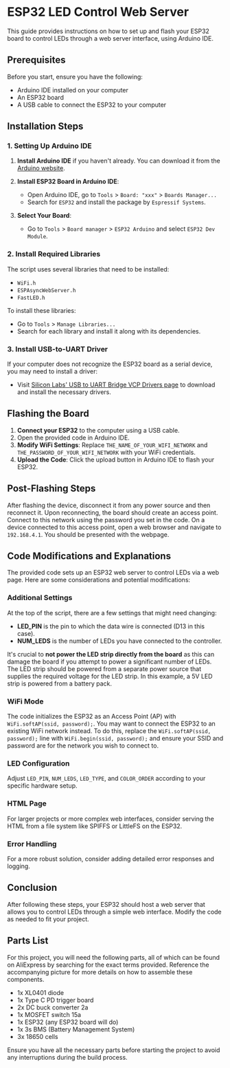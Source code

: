 # ESP32 LED Control Web Server

This guide provides instructions on how to set up and flash your ESP32 board to control LEDs through a web server interface, using Arduino IDE.

## Prerequisites

Before you start, ensure you have the following:

-   Arduino IDE installed on your computer
-   An ESP32 board
-   A USB cable to connect the ESP32 to your computer

## Installation Steps

### 1. Setting Up Arduino IDE

1. **Install Arduino IDE** if you haven't already. You can download it from the [Arduino website](https://www.arduino.cc/en/software).

2. **Install ESP32 Board in Arduino IDE**:

    - Open Arduino IDE, go to `Tools` > `Board: "xxx"` > `Boards Manager...`
    - Search for `ESP32` and install the package by `Espressif Systems`.

3. **Select Your Board**:
    - Go to `Tools` > `Board manager` > `ESP32 Arduino` and select `ESP32 Dev Module`.

### 2. Install Required Libraries

The script uses several libraries that need to be installed:

-   `WiFi.h`
-   `ESPAsyncWebServer.h`
-   `FastLED.h`

To install these libraries:

-   Go to `Tools` > `Manage Libraries...`
-   Search for each library and install it along with its dependencies.

### 3. Install USB-to-UART Driver

If your computer does not recognize the ESP32 board as a serial device, you may need to install a driver:

-   Visit [Silicon Labs' USB to UART Bridge VCP Drivers page](https://www.silabs.com/developers/usb-to-uart-bridge-vcp-drivers) to download and install the necessary drivers.

## Flashing the Board

1. **Connect your ESP32** to the computer using a USB cable.
2. Open the provided code in Arduino IDE.
3. **Modify WiFi Settings**: Replace `THE_NAME_OF_YOUR_WIFI_NETWORK` and `THE_PASSWORD_OF_YOUR_WIFI_NETWORK` with your WiFi credentials.
4. **Upload the Code**: Click the upload button in Arduino IDE to flash your ESP32.

## Post-Flashing Steps

After flashing the device, disconnect it from any power source and then reconnect it. Upon reconnecting, the board should create an access point. Connect to this network using the password you set in the code. On a device connected to this access point, open a web browser and navigate to `192.168.4.1`. You should be presented with the webpage.

## Code Modifications and Explanations

The provided code sets up an ESP32 web server to control LEDs via a web page. Here are some considerations and potential modifications:

### Additional Settings

At the top of the script, there are a few settings that might need changing:

-   **LED_PIN** is the pin to which the data wire is connected (D13 in this case).
-   **NUM_LEDS** is the number of LEDs you have connected to the controller.

It's crucial to **not power the LED strip directly from the board** as this can damage the board if you attempt to power a significant number of LEDs. The LED strip should be powered from a separate power source that supplies the required voltage for the LED strip. In this example, a 5V LED strip is powered from a battery pack.

### WiFi Mode

The code initializes the ESP32 as an Access Point (AP) with `WiFi.softAP(ssid, password);`. You may want to connect the ESP32 to an existing WiFi network instead. To do this, replace the `WiFi.softAP(ssid, password);` line with `WiFi.begin(ssid, password);` and ensure your SSID and password are for the network you wish to connect to.

### LED Configuration

Adjust `LED_PIN`, `NUM_LEDS`, `LED_TYPE`, and `COLOR_ORDER` according to your specific hardware setup.

### HTML Page

For larger projects or more complex web interfaces, consider serving the HTML from a file system like SPIFFS or LittleFS on the ESP32.

### Error Handling

For a more robust solution, consider adding detailed error responses and logging.

## Conclusion

After following these steps, your ESP32 should host a web server that allows you to control LEDs through a simple web interface. Modify the code as needed to fit your project.

## Parts List

For this project, you will need the following parts, all of which can be found on AliExpress by searching for the exact terms provided. Reference the accompanying picture for more details on how to assemble these components.

-   1x XL0401 diode
-   1x Type C PD trigger board
-   2x DC buck converter 2a
-   1x MOSFET switch 15a
-   1x ESP32 (any ESP32 board will do)
-   1x 3s BMS (Battery Management System)
-   3x 18650 cells

Ensure you have all the necessary parts before starting the project to avoid any interruptions during the build process.
